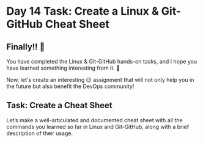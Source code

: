 # Day 14 Task: Create a Linux & Git-GitHub Cheat Sheet
## Finally!! 🎉
You have completed the Linux & Git-GitHub hands-on tasks, and I hope you have learned something interesting from it. 🙌

Now, let's create an interesting 😉 assignment that will not only help you in the future but also benefit the DevOps community!

## Task: Create a Cheat Sheet
Let’s make a well-articulated and documented cheat sheet with all the commands you learned so far in Linux and Git-GitHub, along with a brief description of their usage.
